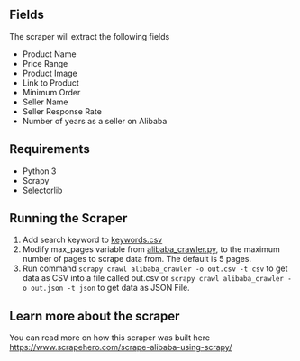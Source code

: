 
## Fields

The scraper will extract the following fields
- Product Name
- Price Range
- Product Image
- Link to Product
- Minimum Order
- Seller Name
- Seller Response Rate
- Number of years as a seller on Alibaba

## Requirements
- Python 3
- Scrapy
- Selectorlib

## Running the Scraper

1. Add search keyword to [keywords.csv](https://github.com/scrapehero/alibaba-scraper/blob/master/scrapy_alibaba/resources/keywords.csv)
1. Modify max_pages variable from [alibaba_crawler.py](scrapy_alibaba/spiders/alibaba_crawler.py), to the maximum number of pages to scrape data from. The default is 5 pages.
1. Run command `scrapy crawl alibaba_crawler -o out.csv -t csv` to get data as CSV into a file called out.csv or `scrapy crawl alibaba_crawler -o out.json -t json` to get data as JSON File.

## Learn more about the scraper
You can read more on how this scraper was built here https://www.scrapehero.com/scrape-alibaba-using-scrapy/

